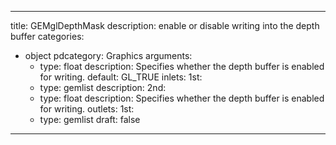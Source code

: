 
---
title: GEMglDepthMask
description: enable or disable writing into the depth buffer
categories:
  - object
pdcategory: Graphics
arguments:
    - type: float
      description: Specifies whether the depth buffer is enabled for writing.
      default: GL_TRUE
inlets:
  1st:
    - type: gemlist
      description:
  2nd:
    - type: float
      description: Specifies whether the depth buffer is enabled for writing.
outlets:
  1st:
    - type: gemlist
draft: false
---

